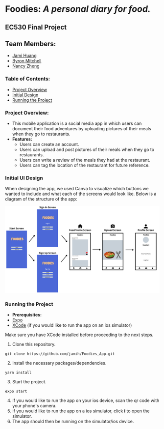 # Foodies: *A personal diary for food.* 

## EC530 Final Project

## Team Members:
* [Jami Huang](https://github.com/jamih)
* [Byron Mitchell](https://github.com/Byron05)
* [Nancy Zheng](https://github.com/nancyzhe)

### Table of Contents:
* [Project Overview](#projectoverview)
* [Initial Design](#initialdesign)
* [Running the Project](#runningapp)

<a name="projectoverview"></a> 
### Project Overview: ###
* This mobile application is a social media app in which users can document their food adventures by uploading pictures of their meals when they go to restaurants. 
* **Features:**
    * Users can create an account. 
    * Users can upload and post pictures of their meals when they go to restaurants.
    * Users can write a review of the meals they had at the restaurant.
    * Users can tag the location of the restaurant for future reference.

<a name="initialdesign"></a> 
### Initial UI Design

When designing the app, we used Canva to visualize which buttons we wanted to include and what each of the screens would look like. Below is a diagram of the structure of the app:

<img src="/screenshots/foodies-structure.png">

<a name="runningapp"></a> 
 
 ### Running the Project 
 
 * **Prerequisites:**
 * [Expo](https://docs.expo.dev/get-started/installation/)
 * [XCode](https://apps.apple.com/us/app/xcode/id497799835?mt=12) (if you would like to run the app on an ios simulator)

Make sure you have XCode installed before proceeding to the next steps.
 
1. Clone this repository. 
 ```
 git clone https://github.com/jamih/Foodies_App.git
 ```

2. Install the necessary packages/dependencies.  
 ```
 yarn install
 ```

3. Start the project. 
 ```
 expo start
 ```
4. If you would like to run the app on your ios device, scan the qr code with your phone's camera. 
5. If you would like to run the app on a ios simulator, click **i** to open the simulator. 
6. The app should then be running on the simulator/ios device.







